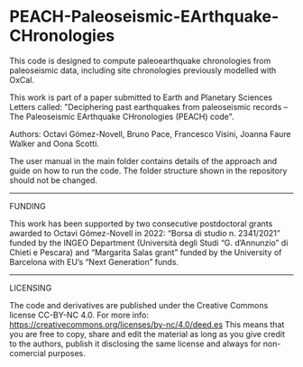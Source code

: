 # PEACH-Paleoseismic-EArthquake-CHronologies

This code is designed to compute paleoearthquake chronologies from paleoseismic data, including site chronologies previously modelled with OxCal. 

This work is part of a paper submitted to Earth and Planetary Sciences Letters called: "Deciphering past earthquakes from paleoseismic records – The Paleoseismic EArthquake CHronologies (PEACH) code".

Authors: Octavi Gómez-Novell, Bruno Pace, Francesco Visini, Joanna Faure Walker and Oona Scotti.



The user manual in the main folder contains details of the approach and guide on how to run the code. The folder structure shown in the repository should not be changed.

******

FUNDING

This work has been supported by two consecutive postdoctoral grants awarded to Octavi Gómez-Novell in 2022: “Borsa di studio n. 2341/2021” funded by the INGEO Department (Università degli Studi “G. d’Annunzio” di Chieti e Pescara) and “Margarita Salas grant” funded by the University of Barcelona with EU’s “Next Generation” funds.

******

LICENSING

The code and derivatives are published under the Creative Commons license CC-BY-NC 4.0. For more info: https://creativecommons.org/licenses/by-nc/4.0/deed.es This means that you are free to copy, share and edit the material as long as you give credit to the authors, publish it disclosing the same license and always for non-comercial purposes.
